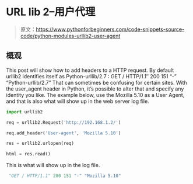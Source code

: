 # URL lib 2–用户代理

> 原文：<https://www.pythonforbeginners.com/code-snippets-source-code/python-modules-urllib2-user-agent>

## 概观

This post will show how to add headers to a HTTP request. By default urllib2 identifies itself as Python-urllib/2.7 : GET / HTTP/1.1″ 200 151 “-” “Python-urllib/2.7” That can sometimes be confusing for certain sites. With the user_agent header in Python, it’s possible to alter that and specify any identity you like. The example below, use the Mozilla 5.10 as a User Agent, and that is also what will show up in the web server log file.

```py
import urllib2

req = urllib2.Request('http://192.168.1.2/')

req.add_header('User-agent', 'Mozilla 5.10')

res = urllib2.urlopen(req)

html = res.read() 
```

This is what will show up in the log file.

```py
 "GET / HTTP/1.1" 200 151 "-" "Mozilla 5.10" 
```